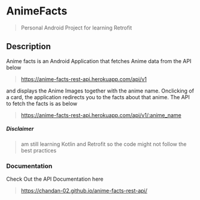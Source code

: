 # AnimeFacts
>Personal Android Project for learning Retrofit

## Description

Anime facts is an Android Application that fetches Anime data from the API below
>https://anime-facts-rest-api.herokuapp.com/api/v1

and displays the Anime Images together with the anime name. Onclicking of a card,
the application redirects you to the facts about that anime. The API to fetch the 
facts is as below

>https://anime-facts-rest-api.herokuapp.com/api/v1/:anime_name

##### Disclaimer

>am still learning Kotlin and Retrofit so the code might not follow the best practices


### Documentation

Check Out the API Documentation here
>https://chandan-02.github.io/anime-facts-rest-api/
